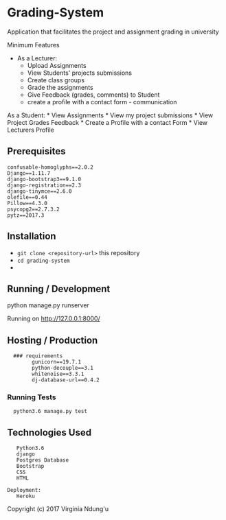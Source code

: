 # Grading-System
Application that facilitates the project and assignment grading in university


Minimum Features
* As a Lecturer:
	* Upload Assignments
	* View Students' projects submissions
	* Create class groups
	* Grade the assignments
	* Give Feedback (grades, comments) to Student
	* create a profile with a contact form - communication
	
	
As a Student:
	* View Assignments 
	* View my project submissions
	* View Project Grades Feedback 
	* Create a Profile with a contact Form 
	* View Lecturers Profile
	
## Prerequisites
    confusable-homoglyphs==2.0.2
    Django==1.11.7
    django-bootstrap3==9.1.0
    django-registration==2.3
    django-tinymce==2.6.0
    olefile==0.44
    Pillow==4.3.0
    psycopg2==2.7.3.2
    pytz==2017.3
   


## Installation

* `git clone <repository-url>` this repository
* `cd grading-system`
* 



  
  

## Running / Development

python manage.py runserver

Running on http://127.0.0.1:8000/

## Hosting / Production

      ### requirements
            gunicorn==19.7.1
            python-decouple==3.1
            whitenoise==3.3.1
            dj-database-url==0.4.2


### Running Tests

      python3.6 manage.py test

## Technologies Used
       Python3.6
       django
       Postgres Database
       Bootstrap
       CSS
       HTML

    Deployment:
       Heroku


Copyright (c) 2017 Virginia Ndung'u  

